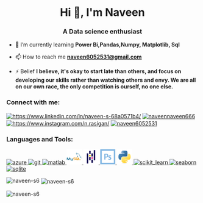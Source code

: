 <h1 align="center">Hi 👋, I'm Naveen</h1>
<h3 align="center">A Data science enthusiast</h3>

- 🌱 I’m currently learning **Power Bi,Pandas,Numpy, Matplotlib, Sql**

- 📫 How to reach me **naveen6052531@gmail.com**

- ⚡ Belief **I believe, it's okay to start late than others, and focus on developing our skills rather than watching others and envy. We are all on our own race, the only competition is ourself, no one else.**

<h3 align="left">Connect with me:</h3>
<p align="left">
<a href="https://linkedin.com/in/https://www.linkedin.com/in/naveen-s-68a0571b4/" target="blank"><img align="center" src="https://raw.githubusercontent.com/rahuldkjain/github-profile-readme-generator/master/src/images/icons/Social/linked-in-alt.svg" alt="https://www.linkedin.com/in/naveen-s-68a0571b4/" height="30" width="40" /></a>
<a href="https://kaggle.com/naveennaveen666" target="blank"><img align="center" src="https://raw.githubusercontent.com/rahuldkjain/github-profile-readme-generator/master/src/images/icons/Social/kaggle.svg" alt="naveennaveen666" height="30" width="40" /></a>
<a href="https://instagram.com/https://www.instagram.com/n.rasigan/" target="blank"><img align="center" src="https://raw.githubusercontent.com/rahuldkjain/github-profile-readme-generator/master/src/images/icons/Social/instagram.svg" alt="https://www.instagram.com/n.rasigan/" height="30" width="40" /></a>
<a href="https://www.hackerrank.com/naveen6052531" target="blank"><img align="center" src="https://raw.githubusercontent.com/rahuldkjain/github-profile-readme-generator/master/src/images/icons/Social/hackerrank.svg" alt="naveen6052531" height="30" width="40" /></a>
</p>

<h3 align="left">Languages and Tools:</h3>
<p align="left"> <a href="https://azure.microsoft.com/en-in/" target="_blank" rel="noreferrer"> <img src="https://www.vectorlogo.zone/logos/microsoft_azure/microsoft_azure-icon.svg" alt="azure" width="40" height="40"/> </a> <a href="https://git-scm.com/" target="_blank" rel="noreferrer"> <img src="https://www.vectorlogo.zone/logos/git-scm/git-scm-icon.svg" alt="git" width="40" height="40"/> </a> <a href="https://www.mathworks.com/" target="_blank" rel="noreferrer"> <img src="https://upload.wikimedia.org/wikipedia/commons/2/21/Matlab_Logo.png" alt="matlab" width="40" height="40"/> </a> <a href="https://www.mysql.com/" target="_blank" rel="noreferrer"> <img src="https://raw.githubusercontent.com/devicons/devicon/master/icons/mysql/mysql-original-wordmark.svg" alt="mysql" width="40" height="40"/> </a> <a href="https://pandas.pydata.org/" target="_blank" rel="noreferrer"> <img src="https://raw.githubusercontent.com/devicons/devicon/2ae2a900d2f041da66e950e4d48052658d850630/icons/pandas/pandas-original.svg" alt="pandas" width="40" height="40"/> </a> <a href="https://www.photoshop.com/en" target="_blank" rel="noreferrer"> <img src="https://raw.githubusercontent.com/devicons/devicon/master/icons/photoshop/photoshop-line.svg" alt="photoshop" width="40" height="40"/> </a> <a href="https://www.python.org" target="_blank" rel="noreferrer"> <img src="https://raw.githubusercontent.com/devicons/devicon/master/icons/python/python-original.svg" alt="python" width="40" height="40"/> </a> <a href="https://scikit-learn.org/" target="_blank" rel="noreferrer"> <img src="https://upload.wikimedia.org/wikipedia/commons/0/05/Scikit_learn_logo_small.svg" alt="scikit_learn" width="40" height="40"/> </a> <a href="https://seaborn.pydata.org/" target="_blank" rel="noreferrer"> <img src="https://seaborn.pydata.org/_images/logo-mark-lightbg.svg" alt="seaborn" width="40" height="40"/> </a> <a href="https://www.sqlite.org/" target="_blank" rel="noreferrer"> <img src="https://www.vectorlogo.zone/logos/sqlite/sqlite-icon.svg" alt="sqlite" width="40" height="40"/> </a> </p>

<p><img align="left" src="https://github-readme-stats.vercel.app/api/top-langs?username=naveen-s6&show_icons=true&locale=en&layout=compact" alt="naveen-s6" /></p>

<p>&nbsp;<img align="center" src="https://github-readme-stats.vercel.app/api?username=naveen-s6&show_icons=true&locale=en" alt="naveen-s6" /></p>

<p><img align="center" src="https://github-readme-streak-stats.herokuapp.com/?user=naveen-s6&" alt="naveen-s6" /></p>
